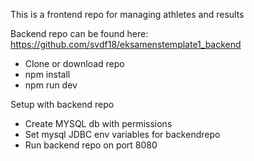 This is a frontend repo for managing athletes and results

Backend repo can be found here: https://github.com/svdf18/eksamenstemplate1_backend

- Clone or download repo
- npm install
- npm run dev

Setup with backend repo

- Create MYSQL db with permissions
- Set mysql JDBC env variables for backendrepo
- Run backend repo on port 8080

